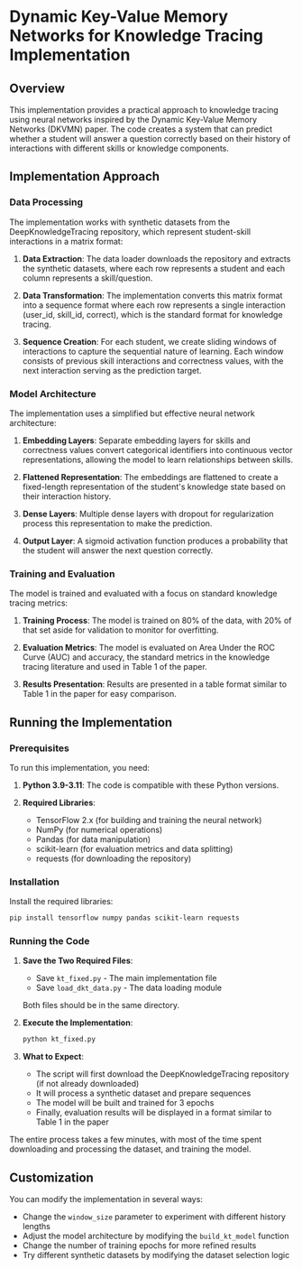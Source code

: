 # Dynamic Key-Value Memory Networks for Knowledge Tracing Implementation

## Overview

This implementation provides a practical approach to knowledge tracing using neural networks inspired by the Dynamic Key-Value Memory Networks (DKVMN) paper. The code creates a system that can predict whether a student will answer a question correctly based on their history of interactions with different skills or knowledge components.

## Implementation Approach

### Data Processing

The implementation works with synthetic datasets from the DeepKnowledgeTracing repository, which represent student-skill interactions in a matrix format:

1. **Data Extraction**: The data loader downloads the repository and extracts the synthetic datasets, where each row represents a student and each column represents a skill/question.

2. **Data Transformation**: The implementation converts this matrix format into a sequence format where each row represents a single interaction (user_id, skill_id, correct), which is the standard format for knowledge tracing.

3. **Sequence Creation**: For each student, we create sliding windows of interactions to capture the sequential nature of learning. Each window consists of previous skill interactions and correctness values, with the next interaction serving as the prediction target.

### Model Architecture

The implementation uses a simplified but effective neural network architecture:

1. **Embedding Layers**: Separate embedding layers for skills and correctness values convert categorical identifiers into continuous vector representations, allowing the model to learn relationships between skills.

2. **Flattened Representation**: The embeddings are flattened to create a fixed-length representation of the student's knowledge state based on their interaction history.

3. **Dense Layers**: Multiple dense layers with dropout for regularization process this representation to make the prediction.

4. **Output Layer**: A sigmoid activation function produces a probability that the student will answer the next question correctly.

### Training and Evaluation

The model is trained and evaluated with a focus on standard knowledge tracing metrics:

1. **Training Process**: The model is trained on 80% of the data, with 20% of that set aside for validation to monitor for overfitting.

2. **Evaluation Metrics**: The model is evaluated on Area Under the ROC Curve (AUC) and accuracy, the standard metrics in the knowledge tracing literature and used in Table 1 of the paper.

3. **Results Presentation**: Results are presented in a table format similar to Table 1 in the paper for easy comparison.

## Running the Implementation

### Prerequisites

To run this implementation, you need:

1. **Python 3.9-3.11**: The code is compatible with these Python versions.

2. **Required Libraries**:
   - TensorFlow 2.x (for building and training the neural network)
   - NumPy (for numerical operations)
   - Pandas (for data manipulation)
   - scikit-learn (for evaluation metrics and data splitting)
   - requests (for downloading the repository)

### Installation

Install the required libraries:

```bash
pip install tensorflow numpy pandas scikit-learn requests
```

### Running the Code

1. **Save the Two Required Files**:
   - Save `kt_fixed.py` - The main implementation file
   - Save `load_dkt_data.py` - The data loading module
   
   Both files should be in the same directory.

2. **Execute the Implementation**:
   ```bash
   python kt_fixed.py
   ```

3. **What to Expect**:
   - The script will first download the DeepKnowledgeTracing repository (if not already downloaded)
   - It will process a synthetic dataset and prepare sequences
   - The model will be built and trained for 3 epochs
   - Finally, evaluation results will be displayed in a format similar to Table 1 in the paper

The entire process takes a few minutes, with most of the time spent downloading and processing the dataset, and training the model.

## Customization

You can modify the implementation in several ways:

- Change the `window_size` parameter to experiment with different history lengths
- Adjust the model architecture by modifying the `build_kt_model` function
- Change the number of training epochs for more refined results
- Try different synthetic datasets by modifying the dataset selection logic
